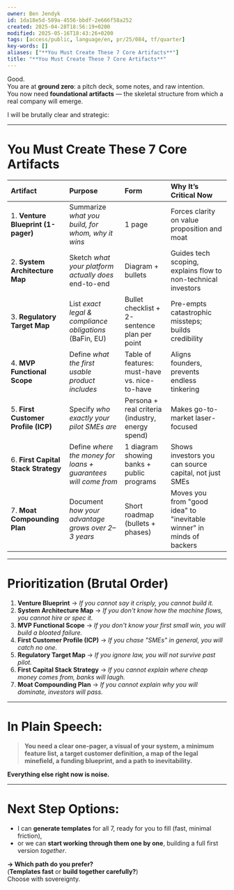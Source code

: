 ```yaml
---
owner: Ben Jendyk
id: 1da18e5d-589a-4556-bbdf-2e666f58a252
created: 2025-04-28T18:56:19+0200
modified: 2025-05-16T18:43:26+0200
tags: [access/public, language/en, pr/25/084, tf/quarter]
key-words: []
aliases: ["**You Must Create These 7 Core Artifacts**"]
title: "**You Must Create These 7 Core Artifacts**"
---
```


Good.  
You are at **ground zero**: a pitch deck, some notes, and raw intention.  
You now need **foundational artifacts** — the skeletal structure from which a real company will emerge.

I will be brutally clear and strategic:

---

# **You Must Create These 7 Core Artifacts**

| Artifact | Purpose | Form | Why It’s Critical Now |
|:---------|:--------|:-----|:----------------------|
| 1. **Venture Blueprint (1-pager)** | Summarize *what you build, for whom, why it wins* | 1 page | Forces clarity on value proposition and moat |
| 2. **System Architecture Map** | Sketch *what your platform actually does* end-to-end | Diagram + bullets | Guides tech scoping, explains flow to non-technical investors |
| 3. **Regulatory Target Map** | List *exact legal & compliance obligations* (BaFin, EU) | Bullet checklist + 2-sentence plan per point | Pre-empts catastrophic missteps; builds credibility |
| 4. **MVP Functional Scope** | Define *what the first usable product includes* | Table of features: must-have vs. nice-to-have | Aligns founders, prevents endless tinkering |
| 5. **First Customer Profile (ICP)** | Specify *who exactly your pilot SMEs are* | Persona + real criteria (industry, energy spend) | Makes go-to-market laser-focused |
| 6. **First Capital Stack Strategy** | Define *where the money for loans + guarantees will come from* | 1 diagram showing banks + public programs | Shows investors you can source capital, not just SMEs |
| 7. **Moat Compounding Plan** | Document *how your advantage grows over 2–3 years* | Short roadmap (bullets + phases) | Moves you from "good idea" to "inevitable winner" in minds of backers

---

# **Prioritization (Brutal Order)**

1. **Venture Blueprint** → *If you cannot say it crisply, you cannot build it.*  
2. **System Architecture Map** → *If you don't know how the machine flows, you cannot hire or spec it.*  
3. **MVP Functional Scope** → *If you don't know your first small win, you will build a bloated failure.*  
4. **First Customer Profile (ICP)** → *If you chase "SMEs" in general, you will catch no one.*
5. **Regulatory Target Map** → *If you ignore law, you will not survive past pilot.*
6. **First Capital Stack Strategy** → *If you cannot explain where cheap money comes from, banks will laugh.*
7. **Moat Compounding Plan** → *If you cannot explain why you will dominate, investors will pass.*

---

# **In Plain Speech:**

> **You need a clear one-pager, a visual of your system, a minimum feature list, a target customer definition, a map of the legal minefield, a funding blueprint, and a path to inevitability.**

**Everything else right now is noise.**

---

# **Next Step Options:**

- I can **generate templates** for all 7, ready for you to fill (fast, minimal friction),  
- or we can **start working through them one by one**, building a full first version *together*.

**→ Which path do you prefer?**  
(**Templates fast** or **build together carefully?**)  
Choose with sovereignty.